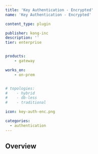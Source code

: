 ```yaml
---
title: 'Key Authentication - Encrypted'
name: 'Key Authentication - Encrypted'

content_type: plugin

publisher: kong-inc
description: ''
tier: enterprise


products:
    - gateway

works_on:
    - on-prem


# topologies:
#    - hybrid
#    - db-less
#    - traditional

icon: key-auth-enc.png

categories:
  - authentication
---
```


## Overview
